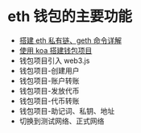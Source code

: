 # eth 钱包的主要功能

* [搭建 eth 私有链、geth 命令详解](http://fujinliang.top/2018/07/24/001%E4%BB%A5%E5%A4%AA%E5%9D%8A%E9%92%B1%E5%8C%85%E5%BC%80%E5%8F%91-%E4%B8%8B%E8%BD%BD%E7%BC%96%E8%AF%91go-ethereum%E6%90%AD%E5%BB%BAeth%E7%A7%81%E6%9C%89%E9%93%BE/)
* [使用 koa 搭建钱包项目](http://fujinliang.top/2018/07/24/002%E4%BB%A5%E5%A4%AA%E5%9D%8A%E9%92%B1%E5%8C%85%E5%BC%80%E5%8F%91-%E4%BD%BF%E7%94%A8koa%E6%90%AD%E5%BB%BA%E9%92%B1%E5%8C%85%E9%A1%B9%E7%9B%AE/)
* 钱包项目引入 web3.js 
* 钱包项目-创建用户
* 钱包项目-账户转账
* 钱包项目-发放代币
* 钱包项目-代币转账
* 钱包项目-助记词、私钥、地址
* 切换到测试网络、正式网络
